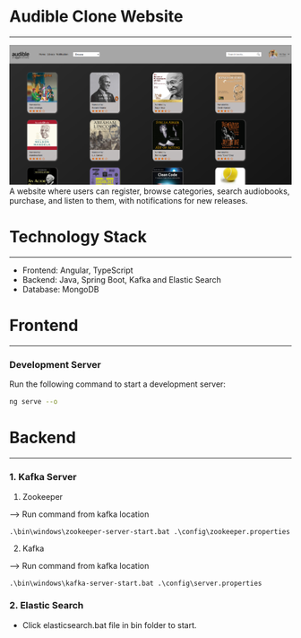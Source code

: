 # Audible Clone Website
***
![Alt text](./frontend/images/audible-home.png)
A website where users can register, browse categories, search audiobooks, purchase, and listen to them, with notifications for new releases.

# Technology Stack
***
- Frontend: Angular, TypeScript
- Backend: Java, Spring Boot, Kafka and Elastic Search
- Database: MongoDB

# Frontend
***

### Development Server

Run the following command to start a development server:

```bash
ng serve --o
```


# Backend
***

### 1. Kafka Server
1. Zookeeper

  --> Run command from kafka location
  
    .\bin\windows\zookeeper-server-start.bat .\config\zookeeper.properties
         
2. Kafka

  --> Run command from kafka location
  
    .\bin\windows\kafka-server-start.bat .\config\server.properties
  
### 2. Elastic Search
- Click elasticsearch.bat file in bin folder to start.


